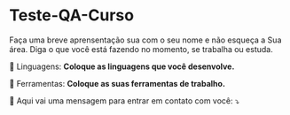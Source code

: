 # Teste-QA-Curso
Faça uma breve aprensentação sua com o seu nome e não esqueça a Sua área.
Diga o que você está fazendo no momento, se trabalha ou estuda.

🦄 Linguagens: **Coloque as linguagens que você desenvolve.**

💼 Ferramentas: **Coloque as suas ferramentas de trabalho.**

💌 Aqui vai uma mensagem para entrar em contato com você: ⤵️

    
